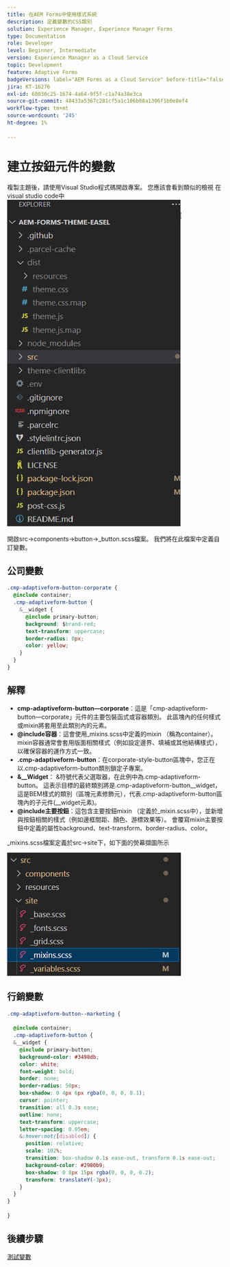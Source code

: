 ```yaml
---
title: 在AEM Forms中使用樣式系統
description: 定義變數的CSS類別
solution: Experience Manager, Experience Manager Forms
type: Documentation
role: Developer
level: Beginner, Intermediate
version: Experience Manager as a Cloud Service
topic: Development
feature: Adaptive Forms
badgeVersions: label="AEM Forms as a Cloud Service" before-title="false"
jira: KT-16276
exl-id: 68030c25-1674-4a64-9f5f-c1a74a38e3ca
source-git-commit: 48433a5367c281cf5a1c106b08a1306f1b0e8ef4
workflow-type: tm+mt
source-wordcount: '245'
ht-degree: 1%

---
```


# 建立按鈕元件的變數

複製主題後，請使用Visual Studio程式碼開啟專案。 您應該會看到類似的檢視
在visual studio code中
![專案總管](assets/easel-theme.png)

開啟src->components->button->_button.scss檔案。 我們將在此檔案中定義自訂變數。

## 公司變數

```css
.cmp-adaptiveform-button-corporate {
  @include container;
  .cmp-adaptiveform-button {
    &__widget {
      @include primary-button;
      background: $brand-red;
      text-transform: uppercase;
      border-radius: 0px;
      color: yellow;
    }
  }
}
```

## 解釋

* **cmp-adaptiveform-button—corporate**：這是「cmp-adaptiveform-button—corporate」元件的主要包裝函式或容器類別。
此區塊內的任何樣式或mixin將套用至此類別內的元素。
* **@include容器**：這會使用_mixins.scss中定義的mixin （稱為container）。 mixin容器通常會套用版面相關樣式（例如設定邊界、填補或其他結構樣式），以確保容器的運作方式一致。
* **.cmp-adaptiveform-button**：在corporate-style-button區塊中，您正在以.cmp-adaptiveform-button類別鎖定子專案。
* **&amp;__Widget**： &amp;符號代表父選取器，在此例中為.cmp-adaptiveform-button。
這表示目標的最終類別將是.cmp-adaptiveform-button__widget，這是BEM樣式的類別（區塊元素修飾元），代表.cmp-adaptiveform-button區塊內的子元件(__widget元素)。
* **@include主要按鈕**：這包含主要按鈕mixin （定義於_mixin.scss中），並新增與按鈕相關的樣式（例如邊框間距、顏色、游標效果等）。 會覆寫mixin主要按鈕中定義的屬性background、text-transform、border-radius、color。

_mixins.scss檔案定義於src->site下，如下面的熒幕擷圖所示

![mixin.scss](assets/mixins.png)

## 行銷變數

```css
.cmp-adaptiveform-button--marketing {
  
  @include container;
  .cmp-adaptiveform-button {
  &__widget {
    @include primary-button;
    background-color: #3498db;
    color: white;
    font-weight: bold;
    border: none;
    border-radius: 50px;
    box-shadow: 0 4px 6px rgba(0, 0, 0, 0.1);
    cursor: pointer;
    transition: all 0.3s ease;
    outline: none;
    text-transform: uppercase;
    letter-spacing: 0.05em;
    &:hover:not([disabled]) {
      position: relative;
      scale: 102%;
      transition: box-shadow 0.1s ease-out, transform 0.1s ease-out;
      background-color: #2980b9;
      box-shadow: 0 8px 15px rgba(0, 0, 0, 0.2);
      transform: translateY(-3px);
    }
  }
}
  
}
```

## 後續步驟

[測試變數](./build.md)
